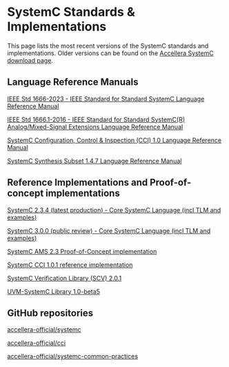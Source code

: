 # SystemC Standards & Implementations

This page lists the most recent versions of the SystemC standards and implementations. Older versions can be found on the [Accellera SystemC download page][1].

## Language Reference Manuals

[IEEE Std 1666-2023 - IEEE Standard for Standard SystemC Language Reference Manual][2]

[IEEE Std 1666.1-2016 - IEEE Standard for Standard SystemC(R) Analog/Mixed-Signal Extensions Language Reference Manual][3]

[SystemC Configuration, Control & Inspection (CCI) 1.0 Language Reference Manual][4]

[SystemC Synthesis Subset 1.4.7 Language Reference Manual][5]

## Reference Implementations and Proof-of-concept implementations 

[SystemC 2.3.4 (latest production) - Core SystemC Language (incl TLM and examples)][6a]

[SystemC 3.0.0 (public review) - Core SystemC Language (incl TLM and examples)][6b]

[SystemC AMS 2.3 Proof-of-Concept implementation][7]

[SystemC CCI 1.0.1 reference implementation][8]

[SystemC Verification Library (SCV) 2.0.1 ][9]

[UVM-SystemC Library 1.0-beta5][10]

## GitHub repositories

[accellera-official/systemc][11]

[accellera-official/cci][12]

[accellera-official/systemc-common-practices][13]


[1]: https://www.accellera.org/downloads/standards/systemc
[2]: https://ieeexplore.ieee.org/document/10246125
[3]: https://standards.ieee.org/standard/1666_1-2016.html
[4]: https://www.accellera.org/images/downloads/standards/systemc/SystemC_CCI_1_0_LRM.pdf
[5]: https://www.accellera.org/images/downloads/standards/systemc/SystemC_Synthesis_Subset_1_4_7.pdf
[6a]: https://github.com/accellera-official/systemc/releases/tag/2.3.4
[6b]: https://github.com/accellera-official/systemc/releases/tag/3.0.0_pub_rev_20231129
[7]: https://www.coseda-tech.com/systemc-ams-proof-of-concept
[8]: https://github.com/accellera-official/cci/releases/tag/v1.0.1
[9]: https://www.accellera.org/images/downloads/standards/systemc/scv-2.0.1.tar.gz
[10]: https://www.accellera.org/images/downloads/drafts-review/uvm-systemc-1.0-beta5.tar.gz

[11]: https://github.com/accellera-official/systemc
[12]: https://github.com/accellera-official/cci
[13]: https://github.com/accellera-official/systemc-common-practices

